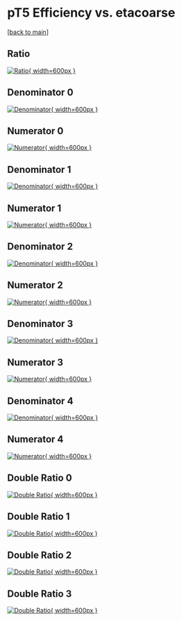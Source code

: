 # pT5 Efficiency vs. etacoarse

[[back to main](./)]



## Ratio

[![Ratio](../mtv/var/pT5_vtr_211_0_eff_etacoarse.png){ width=600px }](../mtv/var/pT5_vtr_211_0_eff_etacoarse.pdf)

## Denominator 0

[![Denominator](../mtv/den/pT5_vtr_211_0_eff_etacoarse_den0.png){ width=600px }](../mtv/den/pT5_vtr_211_0_eff_etacoarse_den0.pdf)

## Numerator 0

[![Numerator](../mtv/num/pT5_vtr_211_0_eff_etacoarse_num0.png){ width=600px }](../mtv/num/pT5_vtr_211_0_eff_etacoarse_num0.pdf)

## Denominator 1

[![Denominator](../mtv/den/pT5_vtr_211_0_eff_etacoarse_den1.png){ width=600px }](../mtv/den/pT5_vtr_211_0_eff_etacoarse_den1.pdf)

## Numerator 1

[![Numerator](../mtv/num/pT5_vtr_211_0_eff_etacoarse_num1.png){ width=600px }](../mtv/num/pT5_vtr_211_0_eff_etacoarse_num1.pdf)

## Denominator 2

[![Denominator](../mtv/den/pT5_vtr_211_0_eff_etacoarse_den2.png){ width=600px }](../mtv/den/pT5_vtr_211_0_eff_etacoarse_den2.pdf)

## Numerator 2

[![Numerator](../mtv/num/pT5_vtr_211_0_eff_etacoarse_num2.png){ width=600px }](../mtv/num/pT5_vtr_211_0_eff_etacoarse_num2.pdf)

## Denominator 3

[![Denominator](../mtv/den/pT5_vtr_211_0_eff_etacoarse_den3.png){ width=600px }](../mtv/den/pT5_vtr_211_0_eff_etacoarse_den3.pdf)

## Numerator 3

[![Numerator](../mtv/num/pT5_vtr_211_0_eff_etacoarse_num3.png){ width=600px }](../mtv/num/pT5_vtr_211_0_eff_etacoarse_num3.pdf)

## Denominator 4

[![Denominator](../mtv/den/pT5_vtr_211_0_eff_etacoarse_den4.png){ width=600px }](../mtv/den/pT5_vtr_211_0_eff_etacoarse_den4.pdf)

## Numerator 4

[![Numerator](../mtv/num/pT5_vtr_211_0_eff_etacoarse_num4.png){ width=600px }](../mtv/num/pT5_vtr_211_0_eff_etacoarse_num4.pdf)

## Double Ratio 0

[![Double Ratio](../mtv/ratio/pT5_vtr_211_0_eff_etacoarse_ratio0.png){ width=600px }](../mtv/ratio/pT5_vtr_211_0_eff_etacoarse_ratio0.pdf)

## Double Ratio 1

[![Double Ratio](../mtv/ratio/pT5_vtr_211_0_eff_etacoarse_ratio1.png){ width=600px }](../mtv/ratio/pT5_vtr_211_0_eff_etacoarse_ratio1.pdf)

## Double Ratio 2

[![Double Ratio](../mtv/ratio/pT5_vtr_211_0_eff_etacoarse_ratio2.png){ width=600px }](../mtv/ratio/pT5_vtr_211_0_eff_etacoarse_ratio2.pdf)

## Double Ratio 3

[![Double Ratio](../mtv/ratio/pT5_vtr_211_0_eff_etacoarse_ratio3.png){ width=600px }](../mtv/ratio/pT5_vtr_211_0_eff_etacoarse_ratio3.pdf)


